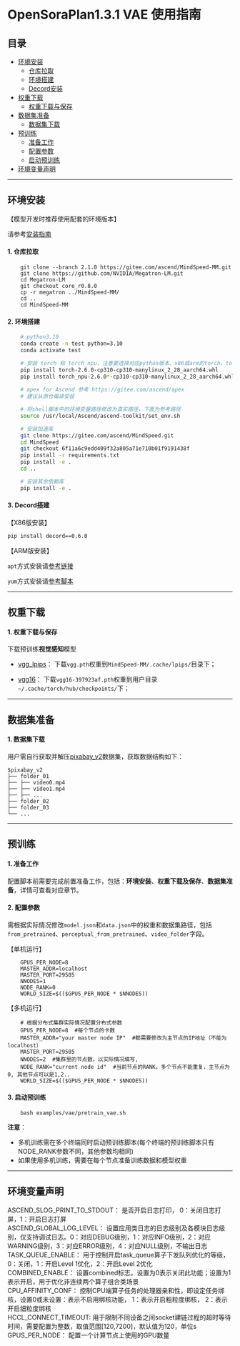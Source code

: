 # OpenSoraPlan1.3.1 VAE 使用指南

<p align="left">
</p>

## 目录

- [环境安装](#jump1)
  - [仓库拉取](#jump1.1)
  - [环境搭建](#jump1.2)
  - [Decord安装](#jump1.3)
- [权重下载](#jump2)
  - [权重下载与保存](#jump2.1)
- [数据集准备](#jump3)
  - [数据集下载](#jump3.1)
- [预训练](#jump4)
  - [准备工作](#jump4.1)
  - [配置参数](#jump4.2)
  - [启动预训练](#jump4.3)
- [环境变量声明](#jump5)

---
<a id="jump1"></a>

## 环境安装

【模型开发时推荐使用配套的环境版本】

请参考[安装指南](https://gitee.com/ascend/MindSpeed-MM/blob/master/docs/user-guide/installation.md)

<a id="jump1.1"></a>

#### 1. 仓库拉取

```shell
    git clone --branch 2.1.0 https://gitee.com/ascend/MindSpeed-MM.git 
    git clone https://github.com/NVIDIA/Megatron-LM.git
    cd Megatron-LM
    git checkout core_r0.8.0
    cp -r megatron ../MindSpeed-MM/
    cd ..
    cd MindSpeed-MM
```

<a id="jump1.2"></a>

#### 2. 环境搭建

```bash
    # python3.10
    conda create -n test python=3.10
    conda activate test

    # 安装 torch 和 torch_npu，注意要选择对应python版本、x86或arm的torch、torch_npu及apex包
    pip install torch-2.6.0-cp310-cp310-manylinux_2_28_aarch64.whl 
    pip install torch_npu-2.6.0*-cp310-cp310-manylinux_2_28_aarch64.whl
    
    # apex for Ascend 参考 https://gitee.com/ascend/apex
    # 建议从原仓编译安装

    # 将shell脚本中的环境变量路径修改为真实路径，下面为参考路径
    source /usr/local/Ascend/ascend-toolkit/set_env.sh 

    # 安装加速库
    git clone https://gitee.com/ascend/MindSpeed.git
    cd MindSpeed
    git checkout 6f11a6c9edd409f32a805a71e710b01f9191438f
    pip install -r requirements.txt 
    pip install -e .
    cd ..

    # 安装其余依赖库
    pip install -e .
```

<a id="jump1.3"></a>

#### 3. Decord搭建

【X86版安装】

```bash
pip install decord==0.6.0
```

【ARM版安装】

`apt`方式安装请[参考链接](https://github.com/dmlc/decord)

`yum`方式安装请[参考脚本](https://github.com/dmlc/decord/blob/master/tools/build_manylinux2010.sh)

---

<a id="jump2"></a>

## 权重下载

<a id="jump2.1"></a>

#### 1. 权重下载与保存

下载预训练**视觉感知**模型

- [vgg_lpips](https://heibox.uni-heidelberg.de/f/607503859c864bc1b30b/?dl=1)： 下载`vgg.pth`权重到`MindSpeed-MM/.cache/lpips/`目录下；

- [vgg16](https://download.pytorch.org/models/vgg16-397923af.pth)： 下载`vgg16-397923af.pth`权重到用户目录`~/.cache/torch/hub/checkpoints/`下；

---

<a id="jump3"></a>

## 数据集准备

<a id="jump3.1"></a>

#### 1. 数据集下载

用户需自行获取并解压[pixabay_v2](https://huggingface.co/datasets/LanguageBind/Open-Sora-Plan-v1.1.0/tree/main/pixabay_v2_tar)数据集，获取数据结构如下：

   ```
   $pixabay_v2
   ├── folder_01
   ├── ├── video0.mp4
   ├── ├── video1.mp4
   ├── ├── ...
   ├── folder_02
   ├── folder_03
   └── ...
   ```

---
<a id="jump4"></a>

## 预训练

<a id="jump4.1"></a>

#### 1. 准备工作

配置脚本前需要完成前置准备工作，包括：**环境安装**、**权重下载及保存**、**数据集准备**，详情可查看对应章节。

<a id="jump4.2"></a>

#### 2. 配置参数

需根据实际情况修改`model.json`和`data.json`中的权重和数据集路径，包括`from_pretrained`、`perceptual_from_pretrained`、`video_folder`字段。

【单机运行】

```shell
    GPUS_PER_NODE=8
    MASTER_ADDR=localhost
    MASTER_PORT=29505
    NNODES=1  
    NODE_RANK=0  
    WORLD_SIZE=$(($GPUS_PER_NODE * $NNODES))
```

【多机运行】

```shell
    # 根据分布式集群实际情况配置分布式参数
    GPUS_PER_NODE=8  #每个节点的卡数
    MASTER_ADDR="your master node IP"  #都需要修改为主节点的IP地址（不能为localhost）
    MASTER_PORT=29505
    NNODES=2  #集群里的节点数，以实际情况填写,
    NODE_RANK="current node id"  #当前节点的RANK，多个节点不能重复，主节点为0, 其他节点可以是1,2..
    WORLD_SIZE=$(($GPUS_PER_NODE * $NNODES))
```

<a id="jump4.3"></a>

#### 3. 启动预训练

```shell
    bash examples/vae/pretrain_vae.sh
```


**注意**：

- 多机训练需在多个终端同时启动预训练脚本(每个终端的预训练脚本只有NODE_RANK参数不同，其他参数均相同)
- 如果使用多机训练，需要在每个节点准备训练数据和模型权重

---

<a id="jump5"></a>

## 环境变量声明
ASCEND_SLOG_PRINT_TO_STDOUT： 是否开启日志打印， 0：关闭日志打屏，1：开启日志打屏  
ASCEND_GLOBAL_LOG_LEVEL： 设置应用类日志的日志级别及各模块日志级别，仅支持调试日志。0：对应DEBUG级别，1：对应INFO级别，2：对应WARNING级别，3：对应ERROR级别，4：对应NULL级别，不输出日志  
TASK_QUEUE_ENABLE： 用于控制开启task_queue算子下发队列优化的等级，0：关闭，1：开启Level 1优化，2：开启Level 2优化  
COMBINED_ENABLE： 设置combined标志。设置为0表示关闭此功能；设置为1表示开启，用于优化非连续两个算子组合类场景  
CPU_AFFINITY_CONF： 控制CPU端算子任务的处理器亲和性，即设定任务绑核，设置0或未设置：表示不启用绑核功能， 1：表示开启粗粒度绑核， 2：表示开启细粒度绑核  
HCCL_CONNECT_TIMEOUT:  用于限制不同设备之间socket建链过程的超时等待时间，需要配置为整数，取值范围[120,7200]，默认值为120，单位s  
GPUS_PER_NODE： 配置一个计算节点上使用的GPU数量